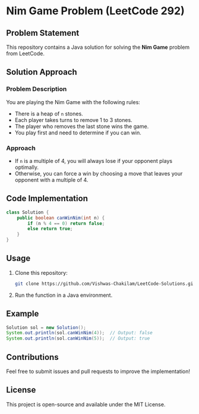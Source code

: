 # Nim Game Problem (LeetCode 292)

## Problem Statement
This repository contains a Java solution for solving the **Nim Game** problem from LeetCode.

## Solution Approach

### Problem Description
You are playing the Nim Game with the following rules:
- There is a heap of `n` stones.
- Each player takes turns to remove 1 to 3 stones.
- The player who removes the last stone wins the game.
- You play first and need to determine if you can win.

### Approach
- If `n` is a multiple of 4, you will always lose if your opponent plays optimally.
- Otherwise, you can force a win by choosing a move that leaves your opponent with a multiple of 4.

## Code Implementation
```java
class Solution {
    public boolean canWinNim(int n) {
        if (n % 4 == 0) return false;
        else return true;
    }
}
```

## Usage
1. Clone this repository:
   ```sh
   git clone https://github.com/Vishwas-Chakilam/LeetCode-Solutions.git
   ```
2. Run the function in a Java environment.

## Example
```java
Solution sol = new Solution();
System.out.println(sol.canWinNim(4));  // Output: false
System.out.println(sol.canWinNim(5));  // Output: true
```

## Contributions
Feel free to submit issues and pull requests to improve the implementation!

## License
This project is open-source and available under the MIT License.
